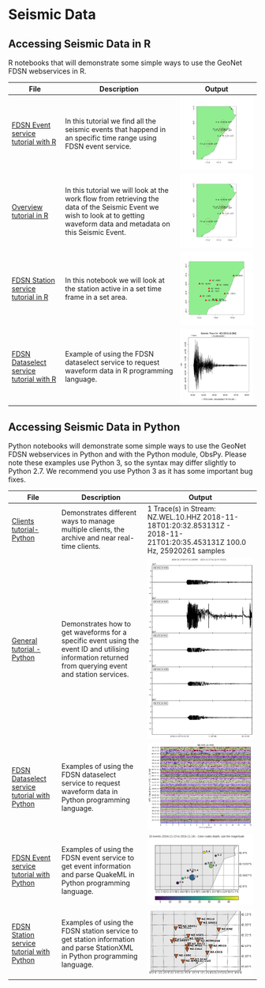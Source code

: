 # Seismic Data 

## Accessing Seismic Data in R ## 
R notebooks that will demonstrate some simple ways to use the GeoNet FDSN webservices in R.

|File                  | Description  | Output|
|--------------------- | ------|---------------------------------------|
|[FDSN Event service tutorial with R](R/Event_Data_using_FDSN_in_R.ipynb)| In this tutorial we find all the seismic events that happend in an specific time range using FDSN event service.|<img src="R/event.png"> |
|[Overview tutorial in R](R/Seismic_data_overview_using_FDSN_in_R.ipynb)| In this tutorial we will look at the work flow from retrieving the data of the Seismic Event we wish to look at to getting waveform data and metadata on this Seismic Event.| <img src="R/event.png"> |
|[FDSN Station service tutorial in R ](R/Station_Data_using_FDSN_in_R.ipynb) |In this notebook we will look at the station active in a set time frame in a set area.| <img src="R/station.png"> |
|[FDSN Dataselect service tutorial with R](R/Get_waveform_data_using_FDSN_in_R.ipynb)| Example of using the FDSN dataselect service to request waveform data in R programming language.|<img src="R/waveform.png">|



## Accessing Seismic Data in Python ## 
Python notebooks will demonstrate some simple ways to use the GeoNet FDSN webservices in Python and with the Python module, ObsPy. Please note these examples use Python 3, so the syntax may differ slightly to Python 2.7. We recommend you use Python 3 as it has some important bug fixes.

| File | Description | Output |
|------|-------------|--------|
| [Clients tutorial- Python](Python/GeoNet_FDSN_demo_clients.ipynb) | Demonstrates different ways to manage multiple clients, the archive and near real-time clients. | 1 Trace(s) in Stream: NZ.WEL.10.HHZ 2018-11-18T01:20:32.853131Z - 2018-11-21T01:20:35.453131Z 100.0 Hz, 25920261 samples
|[General tutorial - Python](Python/GeoNet_FDSN_demo_general.ipynb) | Demonstrates how to get waveforms for a specific event using the event ID and utilising information returned from querying event and station services.|<img src="Python/waveform.png">
| [FDSN Dataselect service tutorial with Python](Python/GeoNet_FDSN_demo_dataselect.ipynb) |Examples of using the FDSN dataselect service to request waveform data in Python programming language.|<img src="Python/day_plot.png">
|[FDSN Event service tutorial with Python](Python/GeoNet_FDSN_demo_event.ipynb) |Examples of using the FDSN event service to get event information and parse QuakeML in Python programming language.|<img src ="Python/event.png">
| [FDSN Station service tutorial with Python](Python/GeoNet_FDSN_demo_station.ipynb) |Examples of using the FDSN station service to get station information and parse StationXML in Python programming language.| <img src="Python/station.png">
